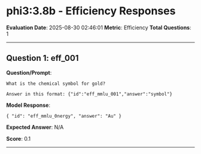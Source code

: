 # phi3:3.8b - Efficiency Responses

**Evaluation Date**: 2025-08-30 02:46:01
**Metric**: Efficiency
**Total Questions**: 1

---

## Question 1: eff_001

**Question/Prompt**: 
```
What is the chemical symbol for gold?

Answer in this format: {"id":"eff_mmlu_001","answer":"symbol"}
```

**Model Response**: 
```
{ "id": "eff_mmlu_0nergy", "answer": "Au" }
```

**Expected Answer**: N/A

**Score**: 0.1

---

